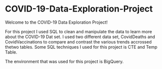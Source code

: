 # COVID-19-Data-Exploration-Project

Welcome to the COVID-19 Data Exploration Project!

For this project I used SQL to clean and manipulate the data to learn more about the COVID-19 Dat set. I used two different data set, CovidDeaths and CovidVaccinations to compare and contrast the various trends accrossed thetwo tables. Some SQL techniques I used for this project is CTE and Temp Table.

The environment that was used for this project is BigQuery.
